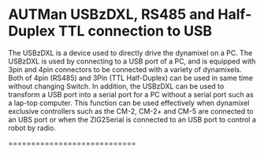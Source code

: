 AUTMan
USBzDXL, RS485 and Half-Duplex TTL connection to USB
============================

   The USBzDXL is a device used to directly drive the dynamixel on a PC. The USBzDXL is used by connecting to a USB port of a PC, and is equipped with 3pin and 4pin connectors to be connected with a variety of dynamixels. Both of 4pin (RS485) and 3Pin (TTL Half-Duplex) can be used in same time without changing Switch. 
In addition, the USBzDXL can be used to transform a USB port into a serial port for a PC without a serial port such as a lap-top computer. This function can be used effectively when dynamixel exclusive controllers such as the CM-2, CM-2+ and CM-5 are connected to an UBS port or when the ZIG2Serial is connected to an USB port to control a robot by radio.  

============================
